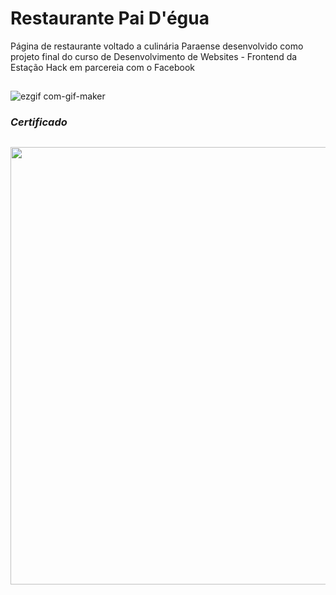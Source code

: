 # Restaurante Pai D'égua
Página de restaurante voltado a culinária Paraense desenvolvido como projeto final do curso de Desenvolvimento de Websites - Frontend da Estação Hack em parcereia com o Facebook
##

![ezgif com-gif-maker](https://user-images.githubusercontent.com/80546584/153520229-fa723f23-1831-4890-a7f6-104140094d29.gif)

### *Certificado*
##

<div align="center">
<img src="https://user-images.githubusercontent.com/80546584/147526577-d2a0bba0-8015-4a8b-8db2-9f9b76047f49.png" width="700px" />
</div>
